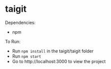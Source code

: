 # taigit


Dependencies:
- npm

To Run:
- Run ```npm install``` in the taigit/taigit folder
- Run ```npm start```
- Go to http://localhost:3000 to view the project
